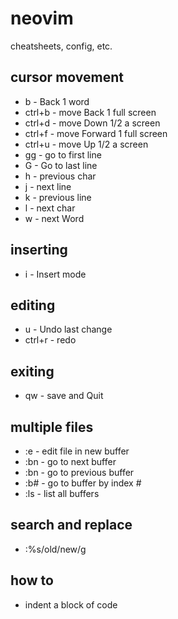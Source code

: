 # neovim
cheatsheets, config, etc.

## cursor movement
- b - Back 1 word
- ctrl+b - move Back 1 full screen
- ctrl+d - move Down 1/2 a screen
- ctrl+f - move Forward 1 full screen
- ctrl+u - move Up 1/2 a screen
- gg - go to first line
- G - Go to last line
- h - previous char
- j - next line
- k - previous line
- l - next char
- w - next Word

## inserting
- i - Insert mode

## editing
- u - Undo last change
- ctrl+r - redo

## exiting
- qw - save and Quit

## multiple files
- :e - edit file in new buffer
- :bn - go to next buffer
- :bn - go to previous buffer
- :b# - go to buffer by index #
- :ls - list all buffers

## search and replace
- :%s/old/new/g

## how to
- indent a block of code
